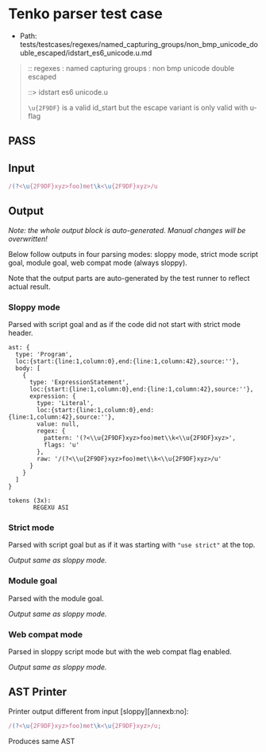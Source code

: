 # Tenko parser test case

- Path: tests/testcases/regexes/named_capturing_groups/non_bmp_unicode_double_escaped/idstart_es6_unicode.u.md

> :: regexes : named capturing groups : non bmp unicode double escaped
>
> ::> idstart es6 unicode.u
>
> `\u{2F9DF}` is a valid id_start but the escape variant is only valid with u-flag

## PASS

## Input

`````js
/(?<\u{2F9DF}xyz>foo)met\k<\u{2F9DF}xyz>/u
`````

## Output

_Note: the whole output block is auto-generated. Manual changes will be overwritten!_

Below follow outputs in four parsing modes: sloppy mode, strict mode script goal, module goal, web compat mode (always sloppy).

Note that the output parts are auto-generated by the test runner to reflect actual result.

### Sloppy mode

Parsed with script goal and as if the code did not start with strict mode header.

`````
ast: {
  type: 'Program',
  loc:{start:{line:1,column:0},end:{line:1,column:42},source:''},
  body: [
    {
      type: 'ExpressionStatement',
      loc:{start:{line:1,column:0},end:{line:1,column:42},source:''},
      expression: {
        type: 'Literal',
        loc:{start:{line:1,column:0},end:{line:1,column:42},source:''},
        value: null,
        regex: {
          pattern: '(?<\\u{2F9DF}xyz>foo)met\\k<\\u{2F9DF}xyz>',
          flags: 'u'
        },
        raw: '/(?<\\u{2F9DF}xyz>foo)met\\k<\\u{2F9DF}xyz>/u'
      }
    }
  ]
}

tokens (3x):
       REGEXU ASI
`````

### Strict mode

Parsed with script goal but as if it was starting with `"use strict"` at the top.

_Output same as sloppy mode._

### Module goal

Parsed with the module goal.

_Output same as sloppy mode._

### Web compat mode

Parsed in sloppy script mode but with the web compat flag enabled.

_Output same as sloppy mode._

## AST Printer

Printer output different from input [sloppy][annexb:no]:

````js
/(?<\u{2F9DF}xyz>foo)met\k<\u{2F9DF}xyz>/u;
````

Produces same AST
